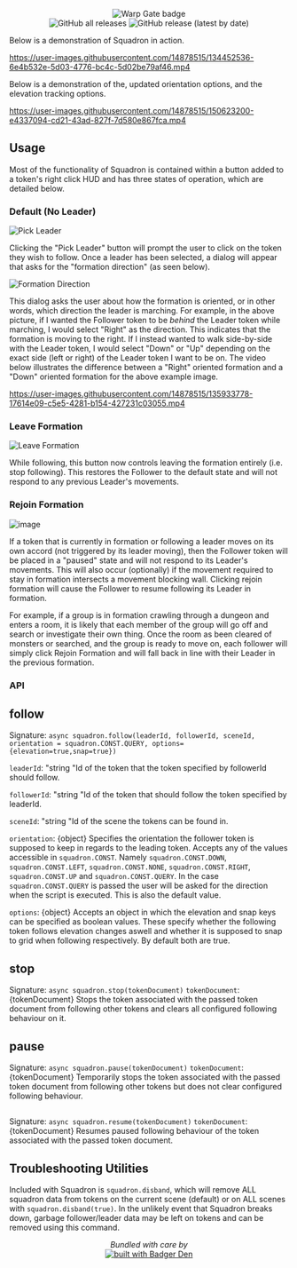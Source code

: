 <p align="center">
<img src="https://storage.googleapis.com/badgerwerks/branding/squadron-badge-sm.webp" title="Warp Gate badge"><br>
<img alt="GitHub all releases" src="https://img.shields.io/github/v/release/trioderegion/squadron?color=blue&label=release"> <img alt="GitHub release (latest by date)" src="https://img.shields.io/github/downloads/trioderegion/squadron/latest/module.zip?color=blue&label=downloads%20%28latest%29">
</p>

Below is a demonstration of Squadron in action.

https://user-images.githubusercontent.com/14878515/134452536-6e4b532e-5d03-4776-bc4c-5d02be79af46.mp4

Below is a demonstration of the, updated orientation options, and the elevation tracking options.


https://user-images.githubusercontent.com/14878515/150623200-e4337094-cd21-43ad-827f-7d580e867fca.mp4

## Usage

Most of the functionality of Squadron is contained within a button added to a token's right click HUD and has three states of operation, which are detailed below.

### Default (No Leader)

![Pick Leader](https://user-images.githubusercontent.com/14878515/135930777-0ece6f75-026b-4f1b-a456-9e01d6d3d128.png)

Clicking the "Pick Leader" button will prompt the user to click on the token they wish to follow. Once a leader has been selected, a dialog will appear that asks for the "formation direction" (as seen below).

![Formation Direction](https://user-images.githubusercontent.com/14878515/135930980-6cde420d-69d5-4fda-a475-ee3e4efa0952.png)

This dialog asks the user about how the formation is oriented, or in other words, which direction the leader is marching. For example, in the above picture, if I wanted the Follower token to be _behind_ the Leader token while marching, I would select "Right" as the direction. This indicates that the formation is moving to the right. If I instead wanted to walk side-by-side with the Leader token, I would select "Down" or "Up" depending on the exact side (left or right) of the Leader token I want to be on.  The video below illustrates the difference between a "Right" oriented formation and a "Down" oriented formation for the above example image.

https://user-images.githubusercontent.com/14878515/135933778-17614e09-c5e5-4281-b154-427231c03055.mp4

### Leave Formation

![Leave Formation](https://user-images.githubusercontent.com/14878515/135933856-401660ed-6da7-4a8f-821c-8cebd4660a16.png)

While following, this button now controls leaving the formation entirely (i.e. stop following). This restores the Follower to the default state and will not respond to any previous Leader's movements.

### Rejoin Formation

![image](https://user-images.githubusercontent.com/14878515/135933982-1b958073-cf23-485c-8416-a670eb731a90.png)

If a token that is currently in formation or following a leader moves on its own accord (not triggered by its leader moving), then the Follower token will be placed in a "paused" state and will not respond to its Leader's movements. This will also occur (optionally) if the movement required to stay in formation intersects a movement blocking wall. Clicking rejoin formation will cause the Follower to resume following its Leader in formation.

For example, if a group is in formation crawling through a dungeon and enters a room, it is likely that each member of the group will go off and search or investigate their own thing. Once the room as been cleared of monsters or searched, and the group is ready to move on, each follower will simply click Rejoin Formation and will fall back in line with their Leader in the previous formation.

### API

## follow

Signature: ```async squadron.follow(leaderId, followerId, sceneId, orientation = squadron.CONST.QUERY, options={elevation=true,snap=true})```

  ```leaderId```: "string "Id of the token that the token specified by followerId should follow.
  
  ```followerId```: "string "Id of the token that should follow the token specified by leaderId.
  
  ```sceneId```: "string "Id of the scene the tokens can be found in.
  
  ```orientation```: {object} Specifies the orientation the follower token is supposed to keep in regards to the leading token. Accepts any of the values accessible in ```squadron.CONST```. Namely ```squadron.CONST.DOWN```, ```squadron.CONST.LEFT```, ```squadron.CONST.NONE```, ```squadron.CONST.RIGHT```, ```squadron.CONST.UP``` and ```squadron.CONST.QUERY```. In the case ```squadron.CONST.QUERY``` is passed the user will be asked for the direction when the script is executed. This is also the default value.
  
  ```options```: {object} Accepts an object in which the elevation and snap keys can be specified as boolean values. These specify whether the following token follows elevation changes aswell and whether it is supposed to snap to grid when following respectively. By default both are true.

## stop
Signature: ```async squadron.stop(tokenDocument)```
  ```tokenDocument```: {tokenDocument} Stops the token associated with the passed token document from following other tokens and clears all configured following behaviour on it.
  
## pause
Signature: ```async squadron.pause(tokenDocument)```
  ```tokenDocument```: {tokenDocument} Temporarily stops the token associated with the passed token document from following other tokens but does not clear configured following behaviour.
  
##
Signature: `async squadron.resume(tokenDocument)`
```tokenDocument```: {tokenDocument} Resumes paused following behaviour of the token associated with the passed token document.

## Troubleshooting Utilities

Included with Squadron is `squadron.disband`, which will remove ALL squadron data from tokens on the current scene (default) or on ALL scenes with `squadron.disband(true)`. In the unlikely event that Squadron breaks down, garbage follower/leader data may be left on tokens and can be removed using this command.

<p align="center">
<em>Bundled with care by</em>
<br>
<a href="https://www.npmjs.com/package/rollup-config-badger-den">
<img alt="built with Badger Den" src="https://storage.googleapis.com/badgerwerks/branding/badger-den-badge-sm.webp">
</a>
</p>
